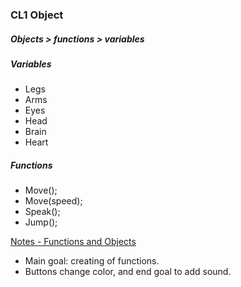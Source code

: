 ### CL1 Object

##### Objects > functions > variables

##### Variables

* Legs
* Arms
* Eyes
* Head
* Brain
* Heart

##### Functions

* Move();
* Move(speed);
* Speak();
* Jump();

[Notes - Functions and Objects](https://github.com/zevenrodriguez/CIM540-640/blob/master/notes/Functions-and-Objects.md)

* Main goal: creating of functions.
* Buttons change color, and end goal to add sound.
